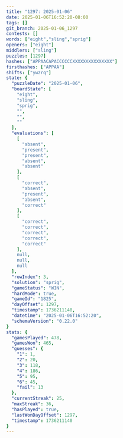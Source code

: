 ```yaml
---
title: "1297: 2025-01-06"
date: 2025-01-06T16:52:20-08:00
tags: []
git_branch: 2025-01-06_1297
contests: []
words: ["eight","sling","sprig"]
openers: ["eight"]
middlers: ["sling"]
puzzles: [1297]
hashes: ["APPAACAPACCCCCCXXXXXXXXXXXXXXX"]
firsthashes: ["APPAA"]
shifts: ["ywzrq"]
state: {
  "puzzleDate": "2025-01-06",
  "boardState": [
    "eight",
    "sling",
    "sprig",
    "",
    "",
    ""
  ],
  "evaluations": [
    [
      "absent",
      "present",
      "present",
      "absent",
      "absent"
    ],
    [
      "correct",
      "absent",
      "present",
      "absent",
      "correct"
    ],
    [
      "correct",
      "correct",
      "correct",
      "correct",
      "correct"
    ],
    null,
    null,
    null
  ],
  "rowIndex": 3,
  "solution": "sprig",
  "gameStatus": "WIN",
  "hardMode": true,
  "gameId": "1825",
  "dayOffset": 1297,
  "timestamp": 1736211140,
  "datetime": "2025-01-06T16:52:20",
  "schemaVersion": "0.22.0"
}
stats: {
  "gamesPlayed": 478,
  "gamesWon": 465,
  "guesses": {
    "1": 1,
    "2": 20,
    "3": 118,
    "4": 186,
    "5": 95,
    "6": 45,
    "fail": 13
  },
  "currentStreak": 25,
  "maxStreak": 36,
  "hasPlayed": true,
  "lastWonDayOffset": 1297,
  "timestamp": 1736211140
}
---
```

<!-- more -->
